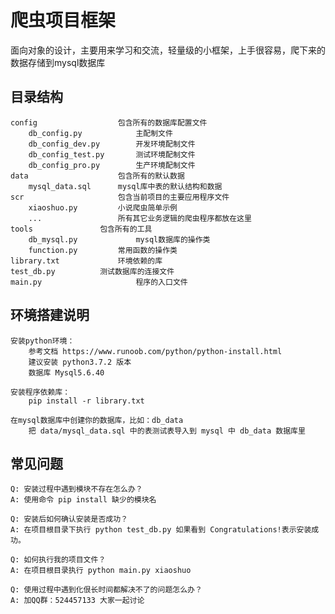 爬虫项目框架
===============================
面向对象的设计，主要用来学习和交流，轻量级的小框架，上手很容易，爬下来的数据存储到mysql数据库

目录结构
-------------------
```
config		            包含所有的数据库配置文件
    db_config.py            主配制文件
    db_config_dev.py        开发环境配制文件
    db_config_test.py       测试环境配制文件
    db_config_pro.py        生产环境配制文件
data 		            包含所有的默认数据
    mysql_data.sql 	    mysql库中表的默认结构和数据
scr 		            包含当前项目的主要应用程序文件
    xiaoshuo.py 	    小说爬虫简单示例
    ...		            所有其它业务逻辑的爬虫程序都放在这里
tools			    包含所有的工具
    db_mysql.py             mysql数据库的操作类
    function.py 	    常用函数的操作类
library.txt 		    环境依赖的库
test_db.py 		    测试数据库的连接文件
main.py                     程序的入口文件
```

环境搭建说明
-------------------
```
安装python环境：
    参考文档 https://www.runoob.com/python/python-install.html
    建议安装 python3.7.2 版本
    数据库 Mysql5.6.40

安装程序依赖库：
    pip install -r library.txt

在mysql数据库中创建你的数据库，比如：db_data
    把 data/mysql_data.sql 中的表测试表导入到 mysql 中 db_data 数据库里
```
常见问题
-------------------
```
Q: 安装过程中遇到模块不存在怎么办？
A: 使用命令 pip install 缺少的模块名

Q: 安装后如何确认安装是否成功？
A: 在项目根目录下执行 python test_db.py 如果看到 Congratulations!表示安装成功。

Q: 如何执行我的项目文件？
A: 在项目根目录执行 python main.py xiaoshuo

Q: 使用过程中遇到化佷长时间都解决不了的问题怎么办？
A: 加QQ群：524457133 大家一起讨论
```


